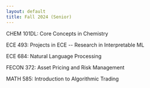 ```yaml
---
layout: default
title: Fall 2024 (Senior)
---
```

CHEM 101DL: Core Concepts in Chemistry

ECE 493: Projects in ECE -- Research in Interpretable ML

ECE 684: Natural Language Processing

FECON 372: Asset Pricing and Risk Management

MATH 585: Introduction to Algorithmic Trading
